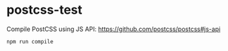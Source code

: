 # postcss-test

Compile PostCSS using JS API: https://github.com/postcss/postcss#js-api

`npm run compile`
